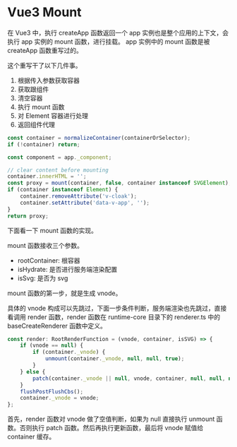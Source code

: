 # Vue3 Mount

在 Vue3 中，执行 createApp 函数返回一个 app 实例也是整个应用的上下文，会执行 app 实例的 mount 函数，进行挂载。 app 实例中的 mount 函数是被 createApp 函数重写过的。

这个重写干了以下几件事。

1. 根据传入参数获取容器
2. 获取跟组件
3. 清空容器
4. 执行 mount 函数
5. 对 Element 容器进行处理
6. 返回组件代理

```ts
const container = normalizeContainer(containerOrSelector);
if (!container) return;

const component = app._component;

// clear content before mounting
container.innerHTML = '';
const proxy = mount(container, false, container instanceof SVGElement);
if (container instanceof Element) {
    container.removeAttribute('v-cloak');
    container.setAttribute('data-v-app', '');
}
return proxy;
```

下面看一下 mount 函数的实现。

mount 函数接收三个参数。

-   rootContainer: 根容器
-   isHydrate: 是否进行服务端渲染配置
-   isSvg: 是否为 svg

mount 函数的第一步，就是生成 vnode。

具体的 vnode 构成可以先跳过，下面一步条件判断，服务端渲染也先跳过，直接看调用 render 函数，render 函数在 runtime-core 目录下的 renderer.ts 中的 baseCreateRenderer 函数中定义。

```ts
const render: RootRenderFunction = (vnode, container, isSVG) => {
    if (vnode == null) {
        if (container._vnode) {
            unmount(container._vnode, null, null, true);
        }
    } else {
        patch(container._vnode || null, vnode, container, null, null, null, isSVG);
    }
    flushPostFlushCbs();
    container._vnode = vnode;
};
```

首先，render 函数对 vnode 做了空值判断，如果为 null 直接执行 unmount 函数。否则执行 patch 函数。然后再执行更新函数，最后将 vnode 赋值给 container 缓存。
